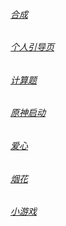 ###### [合成](https://Ljxnbnb.github.io/Ljx/ys.html)

###### [个人引导页](https://ljxnbnb.github.io/Ljx/grydy/index.html)

###### [计算题](https://Ljxnbnb.github.io/Ljx/js.html)

###### [原神启动](https://Ljxnbnb.github.io/Ljx/ys.html)

###### [爱心](https://Ljxnbnb.github.io/Ljx/love.html)

###### [烟花](https://Ljxnbnb.github.io/Ljx/yh.html)

###### [小游戏](https://Ljxnbnb.github.io/Ljx/xyx.html)
